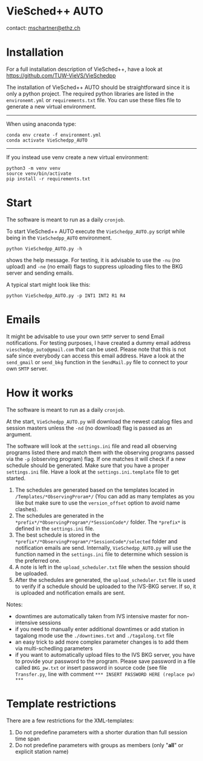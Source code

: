 # VieSched++ AUTO

contact: mschartner@ethz.ch

# Installation

For a full installation description of VieSched++, have a look at
https://github.com/TUW-VieVS/VieSchedpp

The installation of VieSched++ AUTO should be straightforward since it is only a python project. 
The required python libraries are listed in the `environemt.yml` or `requirements.txt` file. 
You can use these files file to generate a new virtual environment. 

-----

When using anaconda type:

    conda env create -f environment.yml 
    conda activate VieSchedpp_AUTO 

-----

If you instead use venv create a new virtual environment:

    python3 -m venv venv
    source venv/bin/activate
    pip install -r requirements.txt    

# Start 

The software is meant to run as a daily `cronjob`. 

To start VieSched++ AUTO execute the `VieSchedpp_AUTO.py` script while being in the `VieSchedpp_AUTO` environment.

    python VieSchedpp_AUTO.py -h 

shows the help message. 
For testing, it is advisable to use the `-nu` (no upload) and `-ne` (no email) flags to suppress uploading files to the BKG server and sending emails. 

A typical start might look like this: 

    python VieSchedpp_AUTO.py -p INT1 INT2 R1 R4

# Emails

It might be advisable to use your own `SMTP` server to send Email notifications. 
For testing purposes, I have created a dummy email address `vieschedpp_auto@gmail.com` that can be used. 
Please note that this is not safe since everybody can access this email address. 
Have a look at the `send_gmail` or `send_bkg` function in the `SendMail.py` file to connect to your own `SMTP` server. 

#  How it works

The software is meant to run as a daily `cronjob`. 

At the start, `VieSchedpp_AUTO.py` will download the newest catalog files and session masters unless the `-nd` (no download) flag is passed as an argument. 

The software will look at the `settings.ini` file and read all observing programs listed there and match them with the observing programs passed via the `-p` (observing program) flag. If one matches it will check if a new schedule should be generated. 
Make sure that you have a proper `settings.ini` file. Have a look at the `settings.ini.template` file to get started. 

1. The schedules are generated based on the templates located in `/Templates/*ObservingProram*/` (You can add as many templates as you like but make sure to use the `version_offset` option to avoid name clashes).
2. The schedules are generated in the `*prefix*/*ObservingProgram*/*SessionCode*/` folder. The `*prefix*` is defined in the `settings.ini` file.
3. The best schedule is stored in the `*prefix*/*ObservingProgram*/*SessionCode*/selected` folder and notification emails are send. Internally, `VieSchedpp_AUTO.py` will use the function named in the `settings.ini` file to determine which session is the preferred one. 
4. A note is left in the `upload_scheduler.txt` file when the session should be uploaded.
5. After the schedules are generated, the `upload_scheduler.txt` file is used to verify if a schedule should be uploaded to the IVS-BKG server. If so, it is uploaded and notification emails are sent. 

Notes:

- downtimes are automatically taken from IVS intensive master for non-intensive sessions
- if you need to manually enter additional downtimes or add station in tagalong mode use the `./downtimes.txt` and `./tagalong.txt` file
- an easy trick to add more complex parameter changes is to add them via multi-schedling parameters
- if you want to automatically upload files to the IVS BKG server, you have to provide your password to the program. Please save password in a file called `BKG_pw.txt` or insert password in source code (see file `Transfer.py`, line with comment `*** INSERT PASSWORD HERE (replace pw) ***` 

# Template restrictions

There are a few restrictions for the XML-templates:

1. Do not predefine parameters with a shorter duration than full session time span
2. Do not predefine parameters with groups as members (only "__all__" or explicit station name) 


